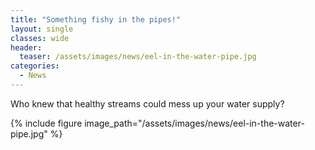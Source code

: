 ```yaml
---
title: "Something fishy in the pipes!"
layout: single
classes: wide
header:
  teaser: /assets/images/news/eel-in-the-water-pipe.jpg
categories:
  - News
---
```


Who knew that healthy streams could mess up your water supply?

{% include figure image_path="/assets/images/news/eel-in-the-water-pipe.jpg" %}